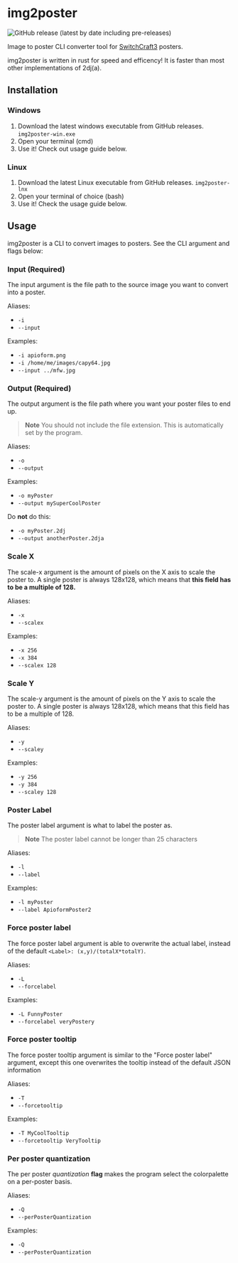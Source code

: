 # img2poster

![GitHub release (latest by date including pre-releases)](https://img.shields.io/github/v/release/PatriikPlays/img2poster?include_prereleases&label=Latest%20release&style=flat-square)

Image to poster CLI converter tool for [SwitchCraft3](https://sc3.io) posters.

img2poster is written in rust for speed and efficency! It is faster than most other implementations of 2dj(a).

## Installation

### Windows

1. Download the latest windows executable from GitHub releases. `img2poster-win.exe`
2. Open your terminal (cmd)
3. Use it! Check out usage guide below.

### Linux

1. Download the latest Linux executable from GitHub releases. `img2poster-lnx`
2. Open your terminal of choice (bash)
3. Use it! Check the usage guide below.

## Usage

img2poster is a CLI to convert images to posters. See the CLI argument and flags below:

### Input **(Required)**

The input argument is the file path to the source image you want to convert into a poster.

Aliases:

* `-i`
* `--input`

Examples:

* `-i apioform.png`
* `-i /home/me/images/capy64.jpg`
* `--input ../mfw.jpg`

### Output **(Required)**

The output argument is the file path where you want your poster files to end up.

> **Note**
> You should not include the file extension. This is automatically set by the program.

Aliases:

* `-o`
* `--output`

Examples:

* `-o myPoster`
* `--output mySuperCoolPoster`

Do **not** do this:

* `-o myPoster.2dj`
* `--output anotherPoster.2dja`

### Scale X

The scale-x argument is the amount of pixels on the X axis to scale the poster to. A single poster is always 128x128, which means that **this field has to be a multiple of 128.**

Aliases:

* `-x`
* `--scalex`

Examples:

* `-x 256`
* `-x 384`
* `--scalex 128`

### Scale Y

The scale-y argument is the amount of pixels on the Y axis to scale the poster to. A single poster is always 128x128, which means that this field has to be a multiple of 128.

Aliases:

* `-y`
* `--scaley`

Examples:

* `-y 256`
* `-y 384`
* `--scaley 128`

### Poster Label

The poster label argument is what to label the poster as.

> **Note**
> The poster label cannot be longer than 25 characters

Aliases:

* `-l`
* `--label`

Examples:

* `-l myPoster`
* `--label ApioformPoster2`

### Force poster label

The force poster label argument is able to overwrite the actual label, instead of the default `<Label>: (x,y)/(totalX*totalY)`.

Aliases:

* `-L`
* `--forcelabel`

Examples:

* `-L FunnyPoster`
* `--forcelabel veryPostery`

### Force poster tooltip

The force poster tooltip argument is similar to the "Force poster label" argument, except this one overwrites the tooltip instead of the default JSON information

Aliases:

* `-T`
* `--forcetooltip`

Examples:

* `-T MyCoolTooltip`
* `--forcetooltip VeryTooltip`

### Per poster quantization

The per poster *quantization* **flag** makes the program select the colorpalette on a per-poster basis.

Aliases:

* `-Q`
* `--perPosterQuantization`

Examples:

* `-Q`
* `--perPosterQuantization`
